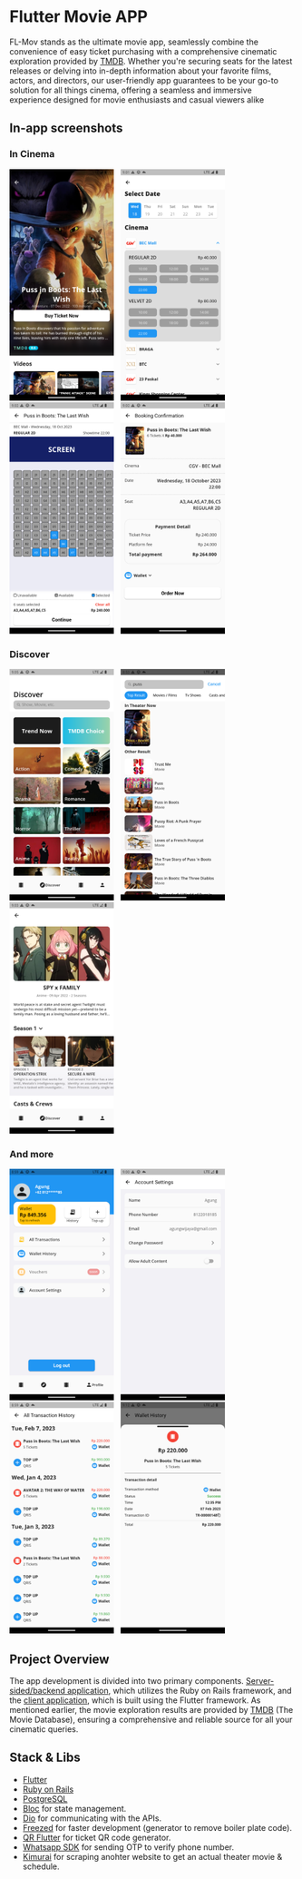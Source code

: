 
# Flutter Movie APP

FL-Mov stands as the ultimate movie app, seamlessly combine the convenience of easy ticket purchasing with a comprehensive cinematic exploration provided by [TMDB](https://www.themoviedb.org/). Whether you're securing seats for the latest releases or delving into in-depth information about your favorite films, actors, and directors, our user-friendly app guarantees to be your go-to solution for all things cinema, offering a seamless and immersive experience designed for movie enthusiasts and casual viewers alike

## In-app screenshots

### In Cinema

<img src = "assets/app-screenshots/2.png" width = "184" height = "408"/> &nbsp; <img src = "assets/app-screenshots/5.png" width = "184" height = "408"/> &nbsp; <img src = "assets/app-screenshots/6.png" width = "184" height = "408"/> &nbsp; <img src = "assets/app-screenshots/7.png" width = "184" height = "408"/>  

### Discover
<img src = "assets/app-screenshots/9.png" width = "184" height = "408"/> &nbsp; <img src = "assets/app-screenshots/10.png" width = "184" height = "408"/> &nbsp; <img src = "assets/app-screenshots/11.png" width = "184" height = "408"/> 

### And more
<img src = "assets/app-screenshots/14.png" width = "184" height = "408"/> &nbsp; <img src = "assets/app-screenshots/15.png" width = "184" height = "408"/> &nbsp; <img src = "assets/app-screenshots/17.png" width = "184" height = "408"/> &nbsp; <img src = "assets/app-screenshots/18.png" width = "184" height = "408"/>

## Project Overview
The app development is divided into two primary components. [Server-sided/backend application](https://github.com/agung-w/multiplatform_ticket_api), which utilizes the Ruby on Rails framework, and the [client application](https://github.com/agung-w/FL-Mov), which is built using the Flutter framework. As mentioned earlier, the movie exploration results are provided by [TMDB](https://www.themoviedb.org/) (The Movie Database), ensuring a comprehensive and reliable source for all your cinematic queries.

## Stack & Libs
- [Flutter](https://flutter.dev/) 
- [Ruby on Rails](https://rubyonrails.org/)
- [PostgreSQL](https://www.postgresql.org/)
- [Bloc](https://bloclibrary.dev/#/) for state management.
- [Dio](https://pub.dev/packages/dio) for communicating with the APIs.
- [Freezed](https://pub.dev/packages/freezed) for faster development (generator to remove boiler plate code).
- [QR Flutter](https://pub.dev/packages/qr_flutter) for ticket QR code generator.
- [Whatsapp SDK](https://www.rubydoc.info/gems/whatsapp_sdk/0.7.0) for sending OTP to verify phone number.
- [Kimurai](https://github.com/vifreefly/kimuraframework) for scraping anohter website to get an actual theater movie & schedule.


